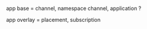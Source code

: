 # 

app base = channel, namespace channel, application ?

app overlay = placement, subscription 




